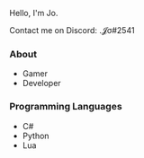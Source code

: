 Hello, I'm Jo.


Contact me on Discord: .𝓙σ#2541


### About

* Gamer
* Developer

### Programming Languages

* C#
* Python
* Lua
